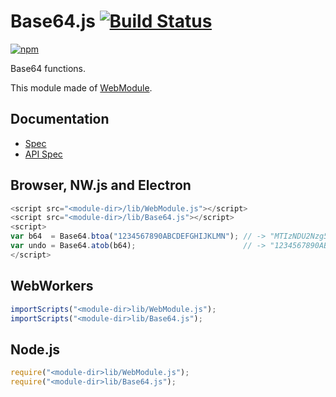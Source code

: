 # Base64.js [![Build Status](https://travis-ci.org/uupaa/Base64.js.svg)](https://travis-ci.org/uupaa/Base64.js)

[![npm](https://nodei.co/npm/uupaa.base64.js.svg?downloads=true&stars=true)](https://nodei.co/npm/uupaa.base64.js/)

Base64 functions.

This module made of [WebModule](https://github.com/uupaa/WebModule).

## Documentation
- [Spec](https://github.com/uupaa/Base64.js/wiki/)
- [API Spec](https://github.com/uupaa/Base64.js/wiki/Base64)

## Browser, NW.js and Electron

```js
<script src="<module-dir>/lib/WebModule.js"></script>
<script src="<module-dir>/lib/Base64.js"></script>
<script>
var b64  = Base64.btoa("1234567890ABCDEFGHIJKLMN"); // -> "MTIzNDU2Nzg5MEFCQ0RFRkdISUpLTE1O"
var undo = Base64.atob(b64);                        // -> "1234567890ABCDEFGHIJKLMN"
</script>
```

## WebWorkers

```js
importScripts("<module-dir>lib/WebModule.js");
importScripts("<module-dir>lib/Base64.js");

```

## Node.js

```js
require("<module-dir>lib/WebModule.js");
require("<module-dir>lib/Base64.js");

```

